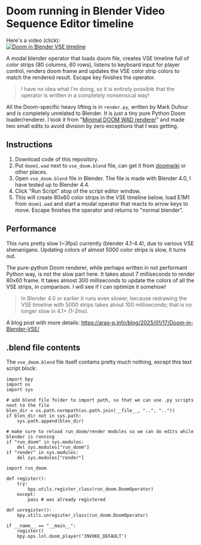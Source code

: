 # Doom running in Blender Video Sequence Editor timeline

Here's a video (click): <br/>
[![Doom in Blender VSE timeline](https://img.youtube.com/vi/Y2iDZjteMs8/0.jpg)](https://www.youtube.com/watch?v=Y2iDZjteMs8)

A modal blender operator that loads doom file, creates
VSE timeline full of color strips (80 columns, 60 rows), listens to
keyboard input for player control, renders doom frame and updates the
VSE color strip colors to match the rendered result. Escape key finishes
the operator.

> I have no idea what I'm doing, so it is entirely possible that the
> operator is written in a completely nonsensical way!

All the Doom-specific heavy lifting is in `render.py`, written by
Mark Dufour and is completely unrelated to Blender. It is just a tiny
pure Python Doom loader/renderer. I took it from
"[Minimal DOOM WAD renderer](https://github.com/shedskin/shedskin/blob/6c30bbe617/examples/doom/render.py)"
and made two small edits to avoid division by zero exceptions that I was getting.


## Instructions

1. Download code of this repository.
1. Put `doom1.wad` next to `vse_doom.blend` file, can get it from [doomwiki](https://doomwiki.org/wiki/DOOM1.WAD)
   or other places.
1. Open `vse_doom.blend` file in Blender. The file is made with Blender 4.0, I have tested up to Blender 4.4.
1. Click "Run Script" atop of the script editor window.
1. This will create 80x60 color strips in the VSE timeline below, load E1M1 from `doom1.wad` and start a modal operator
   that reacts to arrow keys to move. Escape finishes the operator and returns to "normal blender".


## Performance

This runs pretty slow (~3fps) currently (blender 4.1-4.4), due to various VSE shenanigans. Updating colors of
almost 5000 color strips is slow, it turns out.

The pure-python Doom renderer, while perhaps written in not performant Python way, is not the slow part here.
It takes about 7 milliseconds to render 80x60 frame. It takes almost 300 milliseconds to update the colors
of all the VSE strips, in comparison. I will see if I can optimize it somehow!

> In Blender 4.0 or earlier it runs even slower, because redrawing the VSE timeline with 5000 strips
> takes about 100 milliseconds; that is no longer slow in 4.1+ (1-2ms).

A blog post with more details: https://aras-p.info/blog/2025/01/17/Doom-in-Blender-VSE/

## .blend file contents

The `vse_doom.blend` file itself contains pretty much nothing, except this text script block:

```
import bpy
import os
import sys

# add blend file folder to import path, so that we can use .py scripts next to the file
blen_dir = os.path.normpath(os.path.join(__file__, "..", ".."))
if blen_dir not in sys.path:
    sys.path.append(blen_dir)

# make sure to reload run_doom/render modules so we can do edits while blender is running
if "run_doom" in sys.modules:
    del sys.modules["run_doom"]
if "render" in sys.modules:
    del sys.modules["render"]

import run_doom

def register():    
    try:
        bpy.utils.register_class(run_doom.DoomOperator)
    except:
        pass # was already registered

def unregister():
    bpy.utils.unregister_class(run_doom.DoomOperator)

if __name__ == "__main__":
    register()
    bpy.ops.lol.doom_player('INVOKE_DEFAULT')
```
